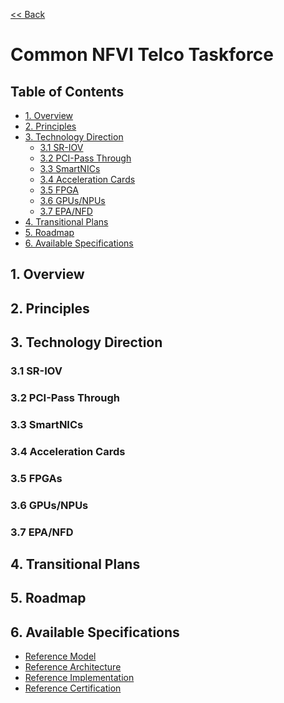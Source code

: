 [<< Back](https://cntt-n.github.io/CNTT/)
# Common NFVI Telco Taskforce

## Table of Contents
* [1. Overview](#1.0)
* [2. Principles](#2.0)
* [3. Technology Direction](#3.0)
  * [3.1 SR-IOV](#3.1)
  * [3.2 PCI-Pass Through](#3.2)
  * [3.3 SmartNICs](#3.3)
  * [3.4 Acceleration Cards](#3.4)
  * [3.5 FPGA](#3.5)
  * [3.6 GPUs/NPUs](#3.6)
  * [3.7 EPA/NFD](#3.7)
* [4. Transitional Plans](#4.0)
* [5. Roadmap](#5.0)
* [6. Available Specifications](#6.0)

<a name="1.0"></a>
## 1. Overview


<a name="2.0"></a>
## 2. Principles


<a name="3.0"></a>
## 3. Technology Direction


<a name="3.1"></a>
### 3.1 SR-IOV

<a name="3.2"></a>
### 3.2 PCI-Pass Through

<a name="3.3"></a>
### 3.3 SmartNICs

<a name="3.4"></a>
### 3.4 Acceleration Cards

<a name="3.5"></a>
### 3.5 FPGAs

<a name="3.6"></a>
### 3.6 GPUs/NPUs

<a name="3.7"></a>
### 3.7 EPA/NFD


<a name="4.0"></a>
## 4. Transitional Plans

<a name="5.0"></a>
## 5. Roadmap

<a name="6.0"></a>
## 6. Available Specifications
* [Reference Model](../ref_model)
* [Reference Architecture](../ref_arch)
* [Reference Implementation](../ref_impl)
* [Reference Certification](../ref_cert)
